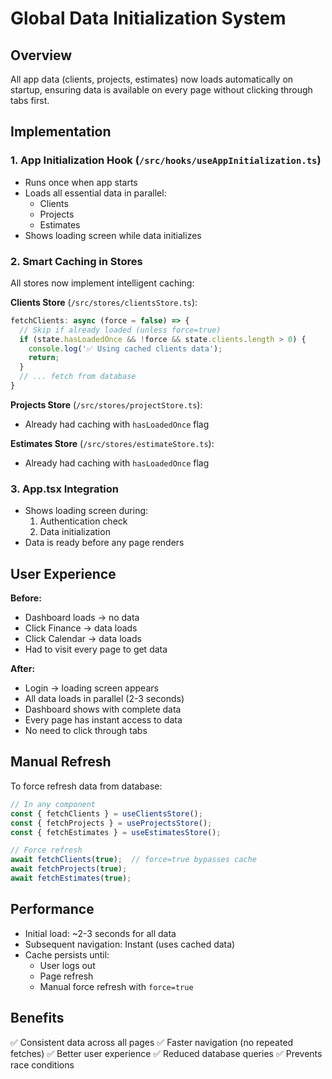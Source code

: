 # Global Data Initialization System

## Overview
All app data (clients, projects, estimates) now loads automatically on startup, ensuring data is available on every page without clicking through tabs first.

## Implementation

### 1. App Initialization Hook (`/src/hooks/useAppInitialization.ts`)
- Runs once when app starts
- Loads all essential data in parallel:
  - Clients
  - Projects
  - Estimates
- Shows loading screen while data initializes

### 2. Smart Caching in Stores
All stores now implement intelligent caching:

**Clients Store** (`/src/stores/clientsStore.ts`):
```typescript
fetchClients: async (force = false) => {
  // Skip if already loaded (unless force=true)
  if (state.hasLoadedOnce && !force && state.clients.length > 0) {
    console.log('✅ Using cached clients data');
    return;
  }
  // ... fetch from database
}
```

**Projects Store** (`/src/stores/projectStore.ts`):
- Already had caching with `hasLoadedOnce` flag

**Estimates Store** (`/src/stores/estimateStore.ts`):
- Already had caching with `hasLoadedOnce` flag

### 3. App.tsx Integration
- Shows loading screen during:
  1. Authentication check
  2. Data initialization
- Data is ready before any page renders

## User Experience

**Before:**
- Dashboard loads → no data
- Click Finance → data loads
- Click Calendar → data loads
- Had to visit every page to get data

**After:**
- Login → loading screen appears
- All data loads in parallel (2-3 seconds)
- Dashboard shows with complete data
- Every page has instant access to data
- No need to click through tabs

## Manual Refresh

To force refresh data from database:
```typescript
// In any component
const { fetchClients } = useClientsStore();
const { fetchProjects } = useProjectsStore();
const { fetchEstimates } = useEstimatesStore();

// Force refresh
await fetchClients(true);  // force=true bypasses cache
await fetchProjects(true);
await fetchEstimates(true);
```

## Performance

- Initial load: ~2-3 seconds for all data
- Subsequent navigation: Instant (uses cached data)
- Cache persists until:
  - User logs out
  - Page refresh
  - Manual force refresh with `force=true`

## Benefits

✅ Consistent data across all pages
✅ Faster navigation (no repeated fetches)
✅ Better user experience
✅ Reduced database queries
✅ Prevents race conditions
